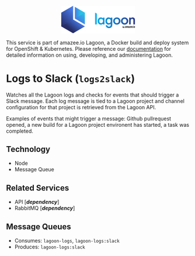 <p align="center"><img
src="https://raw.githubusercontent.com/amazeeio/lagoon/master/docs/images/lagoon-logo.png"
alt="The Lagoon logo is a blue hexagon split in two pieces with an L-shaped cut"
width="40%"></p>

This service is part of amazee.io Lagoon, a Docker build and deploy system for
OpenShift & Kubernetes. Please reference our [documentation] for detailed
information on using, developing, and administering Lagoon.

# Logs to Slack (`logs2slack`)

Watches all the Lagoon logs and checks for events that should trigger a Slack
message. Each log message is tied to a Lagoon project and channel configuration
for that project is retrieved from the Lagoon API.

Examples of events that might trigger a message: Github pullrequest opened, a
new build for a Lagoon project environent has started, a task was completed.

## Technology

* Node
* Message Queue

## Related Services

* API [***dependency***]
* RabbitMQ [***dependency***]

## Message Queues

* Consumes: `lagoon-logs`, `lagoon-logs:slack`
* Produces: `lagoon-logs:slack`

[documentation]: https://lagoon.readthedocs.io/

